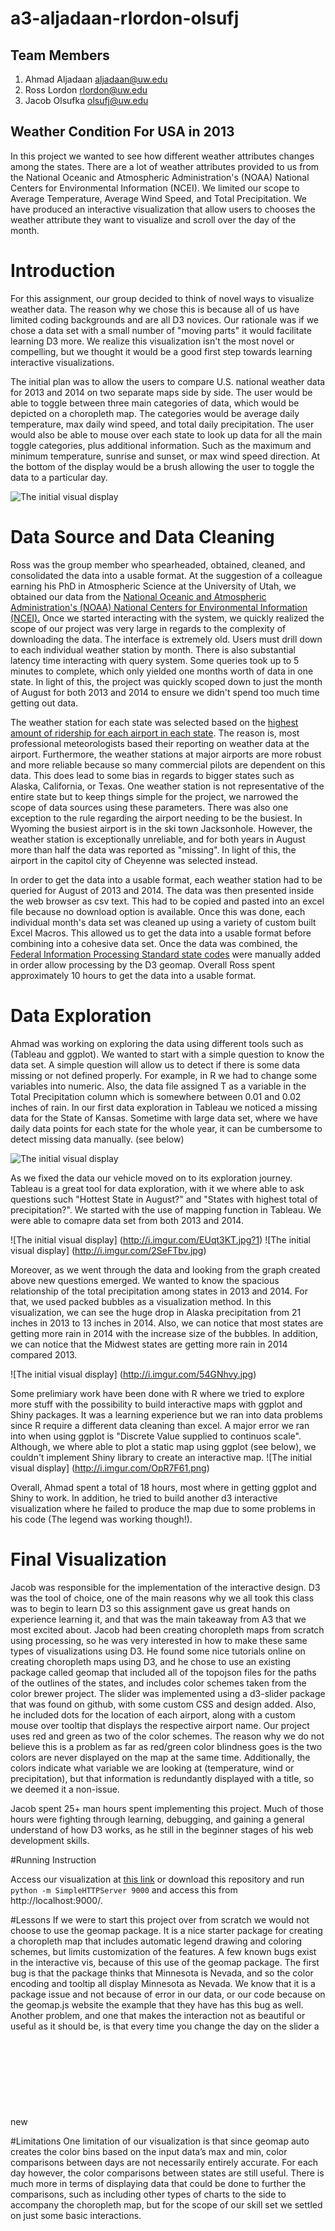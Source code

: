 a3-aljadaan-rlordon-olsufj
===============

## Team Members

1. Ahmad Aljadaan aljadaan@uw.edu
2. Ross Lordon rlordon@uw.edu
3. Jacob Olsufka olsufj@uw.edu

## Weather Condition For USA in 2013
In this project we wanted to see how different weather attributes changes among the states. There are a lot of weather attributes provided to us from the National Oceanic and Atmospheric Administration's (NOAA) National Centers for Environmental Information (NCEI). We limited our scope to Average Temperature, Average Wind Speed, and Total Precipitation. We have produced an interactive visualization that allow users to chooses the weather attribute they want to visualize and scroll over the day of the month.

# Introduction
For this assignment, our group decided to think of novel ways to visualize weather data. The reason why we chose this is because all of us have limited coding backgrounds and are all D3 novices. Our rationale was if we chose a data set with a small number of "moving parts" it would facilitate learning D3 more. We realize this visualization isn't the most novel or compelling, but we thought it would be a good first step towards learning interactive visualizations.

The initial plan was to allow the users to compare U.S. national weather data for 2013 and 2014 on two separate maps side by side. The user would be able to toggle between three main categories of data, which would be depicted on a choropleth map. The categories would be average daily temperature, max daily wind speed, and total daily precipitation. The user would also be able to mouse over each state to look up data for all the main toggle categories, plus additional information. Such as the maximum and minimum temperature, sunrise and sunset, or max wind speed direction. At the bottom of the display would be a brush allowing the user to toggle the data to a particular day.

![The initial visual display](http://i.imgur.com/oy6KrhN.jpg)

# Data Source and Data Cleaning
Ross was the group member who spearheaded, obtained, cleaned, and consolidated the data into a usable format. At the suggestion of a colleague earning his PhD in Atmospheric Science at the University of Utah, we obtained our data from the [National Oceanic and Atmospheric Administration's (NOAA) National Centers for Environmental Information (NCEI).](https://www.ncdc.noaa.gov/) Once we started interacting with the system, we quickly realized the scope of our project was very large in regards to the complexity of downloading the data. The interface is extremely old. Users must drill down to each individual weather station by month. There is also substantial latency time interacting with query system. Some queries took up to 5 minutes to complete, which only yielded one months worth of data in one state. In light of this, the project was quickly scoped down to just the month of August for both 2013 and 2014 to ensure we didn't spend too much time getting out data. 

The weather station for each state was selected based on the [highest amount of ridership for each airport in each state](https://en.wikipedia.org/wiki/List_of_airports_in_the_United_States). The reason is, most professional meteorologists based their reporting on weather data at the airport. Furthermore, the weather stations at major airports are more robust and more reliable because so many commercial pilots are dependent on this data. This does lead to some bias in regards to bigger states such as Alaska, California, or Texas. One weather station is not representative of the entire state but to keep things simple for the project, we narrowed the scope of data sources using these parameters. There was also one exception to the rule regarding the airport needing to be the busiest. In Wyoming the busiest airport is in the ski town Jacksonhole. However, the weather station is exceptionally unreliable, and for both years in August more than half the data was reported as "missing". In light of this, the airport in the capitol city of Cheyenne was selected instead. 

In order to get the data into a usable format, each weather station had to be queried for August of 2013 and 2014. The data was then presented inside the web browser as csv text. This had to be copied and pasted into an excel file because no download option is available. Once this was done, each individual month's data set was cleaned up using a variety of custom built Excel Macros. This allowed us to get the data into a usable format before combining into a cohesive data set. Once the data was combined, the [Federal Information Processing Standard state codes](https://en.wikipedia.org/wiki/Federal_Information_Processing_Standard_state_code) were manually added in order allow processing by the D3 geomap. Overall Ross spent approximately 10 hours to get the data into a usable format. 

# Data Exploration
Ahmad was working on exploring the data using different tools such as (Tableau and ggplot). We wanted to start with a simple question to know the data set. A simple question will allow us to detect if there is some data missing or not defined properly. For example, in R we had to change some variables into numeric. Also, the data file assigned T as a variable in the Total Precipitation column which is somewhere between 0.01 and 0.02 inches of rain. In our first data exploration in Tableau we noticed a missing data for the State of Kansas. Sometime with large data set, where we have daily data points for each state for the whole year, it can be cumbersome to detect missing data manually. (see below)

![The initial visual display](http://i.imgur.com/4XGgBM0.png?1)

As we fixed the data our vehicle moved on to its exploration journey. Tableau is a great tool for data exploration, with it we where able to ask questions such "Hottest State in August?" and "States with highest total of precipitation?". We started with the use of mapping function in Tableau. We were able to comapre data set from both 2013 and 2014.

![The initial visual display] (http://i.imgur.com/EUqt3KT.jpg?1)
![The initial visual display] (http://i.imgur.com/2SeFTbv.jpg)

Moreover, as we went through the data and looking from the graph created above new questions emerged. We wanted to know the spacious relationship of the total precipitation among states in 2013 and 2014. For that, we used packed bubbles as a visualization method. In this visualization, we can see the huge drop in Alaska precipitation from 21 inches in 2013 to 13 inches in 2014. Also, we can notice that most states are getting more rain in 2014 with the increase size of the bubbles. In addition, we can notice that the Midwest states are getting more rain in 2014 compared 2013. 

![The initial visual display] (http://i.imgur.com/54GNhvy.jpg)

Some prelimiary work have been done with R where we tried to explore more stuff with the possibility to build interactive maps with ggplot and Shiny packages. It was a learning experience but we ran into data problems since R require a different data cleaning than excel. A major error we ran into when using ggplot is "Discrete Value supplied to continuos scale". Although, we where able to plot a static map using ggplot (see below), we couldn't implement Shiny library to create an interactive map. 
![The initial visual display] (http://i.imgur.com/OpR7F61.png)

Overall, Ahmad spent a total of 18 hours, most where in getting ggplot and Shiny to work. In addition, he tried to build another d3 interactive visualization where he failed to produce the map due to some problems in his code (The legend was working though!).

# Final Visualization
Jacob was responsible for the implementation of the interactive design. D3 was the tool of choice, one of the main reasons why we all took this class was to begin to learn D3 so this assignment gave us great hands on experience learning it, and that was the main takeaway from A3 that we most excited about. Jacob had been creating choropleth maps from scratch using processing, so he was very interested in how to make these same types of visualizations using D3.
He found some nice tutorials online on creating choropleth maps using D3, and he chose to use an existing package called geomap that included all of the topojson files for the paths of the outlines of the states, and includes color schemes taken from the color brewer project. The slider was implemented using a d3-slider package that was found on github, with some custom CSS and design added. Also, he included dots for the location of each airport, along with a custom mouse over tooltip that displays the respective airport name. 
Our project uses red and green as two of the color schemes. The reason why we do not believe this is a problem as far as red/green color blindness goes is the two colors are never displayed on the map at the same time. Additionally, the colors indicate what variable we are looking at (temperature, wind or precipitation), but that information is redundantly displayed with a title, so we deemed it a non-issue.

Jacob spent 25+ man hours spent implementing this project. Much of those hours were fighting through learning, debugging, and gaining a general understand of how D3 works, as he still in the beginner stages of his web development skills. 

#Running Instruction

Access our visualization at [this link](https://cse512-15s.github.io/a3-aljadaan-rlordon-olsufj/) or download this repository and run `python -m SimpleHTTPServer 9000` and access this from http://localhost:9000/.

#Lessons
If we were to start this project over from scratch we would not choose to use the geomap package. It is a nice starter package for creating a choropleth map that includes automatic legend drawing and coloring schemes, but limits customization of the features. A few known bugs exist in the interactive vis, because of this use of the geomap package. The first bug is that the package thinks that Minnesota is Nevada, and so the color encoding and tooltip all display Minnesota as Nevada. We know that it is a package issue and not because of error in our data, or our code because on the geomap.js website the example that they have has this bug as well. Another problem, and one that makes the interaction not as beautiful or useful as it should be, is that every time you change the day on the slider a new <svg> is created to display the resulting map so there is this annoying flashing effect. When you drag the slider this flashing takes away from the ability to perceive changes in the map. In the geomap package, you call the map to be drawn through a map.draw command, and digging into the geomap.js we discovered that every time the draw command is called it appends a new svg to the DOM. Clearly this package was not created to be redrawn in an interactive way like we are doing, and if we would have realized this earlier we would have been able to switch our efforts to a new strategy. We were unable to implement the two different maps for each year strategy that we had initially intended for, again because the geomap implementation did not allow for this. A final bug is that when you click on portion of the map to zoom, the airport dots do not zoom with them. All in all, the next step for us in our learning process will be to create something like this without the help of geomap (coding from scratch).

#Limitations
One limitation of our visualization is that since geomap auto creates the color bins based on the input data’s max and min, color comparisons between days are not necessarily entirely accurate. For each day however, the color comparisons between states are still useful. There is much more in terms of displaying data that could be done to further the comparisons, such as including other types of charts to the side to accompany the choropleth map, but for the scope of our skill set we settled on just some basic interactions. 
 
